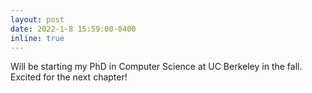 ```yaml
---
layout: post
date: 2022-1-8 15:59:00-0400
inline: true
---
```


Will be starting my PhD in Computer Science at UC Berkeley in the fall. Excited for the next chapter!
